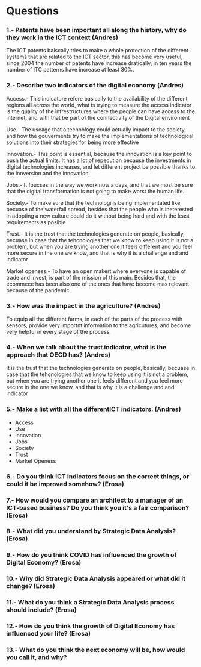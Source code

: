# Questions 
### 1.- Patents have been important all along the history, why do they work in the ICT context (Andres)
The ICT patents baiscally tries to make a whole protection of the different systems that are related to the ICT sector, this has become very useful, since 2004 the number of patents have increase dratically, in ten years the number of ITC patterns have increase at least 30%.
                                                                          
### 2.- Describe two indicators of the digital economy (Andres)

Access.- This indicatore refere basically to the availability of the different regions all across the world, what is trying to measure the access indicator is the quality of the infrestructures where the people can have access to the internet, and with that be part of the connectivity of the Digital enviroment	

Use.- The useage that a technology could actually impact to the society, and how the gouverments try to make the implementations of technological solutions into their strategies for being more effective

Innovation.- This point is essential, because the innovation is a key point to push the actual limits. It has a lot of repecution because the investments in digital technologies increases, and let different project be possible thanks to the innversion and the innovation.

Jobs.- It foucses in the way we work now a days, and that we most be sure that the digital transformation is not going to make worst the human life.

Society.- To make sure that the technologi is being implementated like, becuase of the waterfall spread, besides that the people who is ineterested in adopting a new culture could do it without being hard and with the least requirements as posible

Trust.- It is the trust that the technologies generate on people, basically, becuase in case that the tehcnologies that we know to keep using it is not a problem, but when you are trying another one it feels different and you feel more secure in the one we know, and that is why it is a challenge and and indicator

Market openess.- To have an open makert where everyone is capable of trade and invest, is part of the mission of this main. Besides that, the ecommece has been also one of the ones that have become mas relevant because of the pandemic.

### 3.- How was the impact in the agriculture? (Andres)

To equip all the different farms, in each of the parts of the process with sensors, provide very importnt information to the agricutures, and become very helpful in every stage of the process.

### 4.- When we talk about the trust indicator, what is the approach that OECD has? (Andres)
It is the trust that the technologies generate on people, basically, becuase in case that the tehcnologies that we know to keep using it is not a problem, but when you are trying another one it feels different and you feel more secure in the one we know, and that is why it is a challenge and and indicator

### 5.- Make a list with all the differentICT indicators. (Andres)

* Access
* Use
* Innovation
* Jobs
* Society
* Trust
* Market Openess

### 6.- Do you think ICT Indicators focus on the correct things, or could it be improved somehow? (Erosa)

### 7.- How would you compare an architect to a manager of an ICT-based business? Do you think you it's a fair comparison? (Erosa)

### 8.- What did you understand by Strategic Data Analysis? (Erosa)

### 9.- How do you think COVID has influenced the growth of Digital Economy? (Erosa)

### 10.- Why did Strategic Data Analysis appeared or what did it change? (Erosa)

### 11.- What do you think a Strategic Data Analysis process should include? (Erosa)

### 12.- How do you think the growth of Digital Economy has influenced your life? (Erosa)

### 13.- What do you think the next economy will be, how would you call it, and why?

